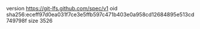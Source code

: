 version https://git-lfs.github.com/spec/v1
oid sha256:eceff97d0ea031f7ce3e5ffb597c471b403e0a958cd12684895e513cd749798f
size 3526
